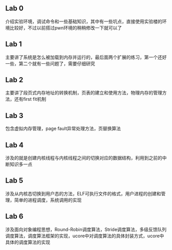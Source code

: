 ## Lab 0

介绍实验环境，调试命令和一些基础知识，其中有一些坑点，直接使用实验楼的环境比较好，不过以前搭过pwn环境的稍稍修改一下就可以了

## Lab 1

主要讲了系统是怎么被加载到内存并运行的，最后面两个扩展的练习，第一个还好一些，第二个就有一些问题了，需要仔细研究

## Lab 2

主要讲了段页式内存地址的转换机制，页表的建立和使用方法，物理内存的管理方法，还有first fit机制

## Lab 3

包含虚拟内存管理，page fault异常处理方法，页替换算法

## Lab 4

涉及的就是创建内核线程与内核线程之间的切换对应的数据结构，利用到之前的中断知识多一点

## Lab 5

涉及从内核态切换到用户态的方法，ELF可执行文件的格式，用户进程的创建和管理，简单的进程调度，系统调用的实现

## Lab 6

涉及面向对象编程思想，Round-Robin调度算法，Stride调度算法，多级反馈队列调度算法，调度算法框架的实现，ucore中对调度算法的具体封装方式，ucore中具体的调度算法的实现